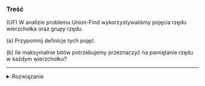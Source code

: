 ### Treść
(UF)
W analizie problemu Union-Find wykorzystywaliśmy pojęcia rzędu wierzchołka oraz grupy
rzędu. 

(a) Przypomnij definicje tych pojęć. 

(b) Ile maksymalnie bitów potrzebujemy przeznaczyć na
pamiętanie rzędu w każdym wierzchołku?

------
<details><summary>Rozwiązanie</summary>
<p>
    
[link](https://github.com/ithrasil/AiSD/blob/master/egzaminy/CZ%201/2017/zasadniczy/18.md)

